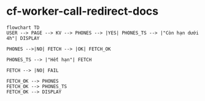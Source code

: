 # cf-worker-call-redirect-docs

```mermaid
flowchart TD
USER --> PAGE --> KV --> PHONES --> |YES| PHONES_TS --> |"Còn hạn dưới 4h"| DISPLAY

PHONES -->|NO| FETCH --> |OK| FETCH_OK

PHONES_TS --> |"Hết hạn"| FETCH

FETCH --> |NO| FAIL

FETCH_OK --> PHONES
FETCH_OK --> PHONES_TS
FETCH_OK --> DISPLAY

```
